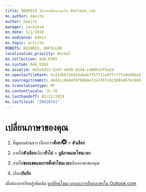 ```yaml
---
title: 8000014 วิธีการเปลี่ยนภาษาใน Outlook.com
ms.author: daeite
author: daeite
manager: jackiesm
ms.date: 5/1/2018
ms.audience: Admin
ms.topic: article
ROBOTS: NOINDEX, NOFOLLOW
localization_priority: Normal
ms.collection: Adm_O365
ms.custom: Adm_O365
ms.assetid: 6b5e5d32-d247-4dd9-b2d4-c4805a2f5e2d
ms.openlocfilehash: 6cd1dbbf2e924ababff57711e8ffcf7fa9e08be5
ms.sourcegitcommit: dd43cc0a9470f98b8ef2a3787c823801d674c666
ms.translationtype: MT
ms.contentlocale: th-TH
ms.lasthandoff: 02/12/2019
ms.locfileid: "29929741"
---
```

# <a name="change-your-language"></a>เปลี่ยนภาษาของคุณ

1. ที่มุมบนด้านขวา เลือกการ**ตั้งค่า**![ตั้งค่า](media/f4b2e798-fff1-4a14-931f-5677a4543b58.png) \> **ตัวเลือก**
    
2. ภายใต้**ตัวเลือก**เลือก**ทั่วไป** \> **ภูมิภาคและโซนเวลา**
    
3. ภายใต้**ขอบเขตและการตั้งค่าโซนเวลา**เลือกภาษาของคุณ
    
4. เลือก**บันทึก**
    
เมื่อต้องการเรียนรู้เพิ่มเติม ดู[เปลี่ยนโซนเวลาและการตั้งค่าภาษาใน Outlook.com](https://go.microsoft.com/fwlink/p/?linkid=873132)
  

